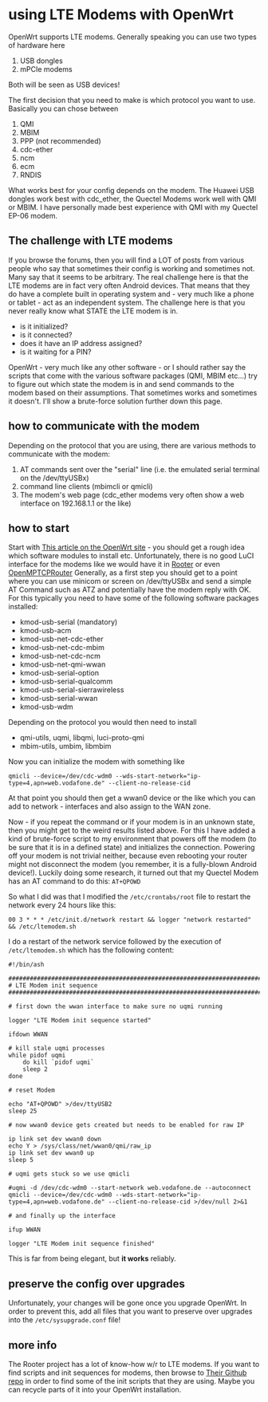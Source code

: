 # using LTE Modems with OpenWrt

OpenWrt supports LTE modems. Generally speaking you can use two types of hardware here

1. USB dongles
2. mPCIe modems

Both will be seen as USB devices!

The first decision that you need to make is which protocol you want to use. Basically you can chose between

1. QMI
2. MBIM
3. PPP (not recommended)
4. cdc-ether
5. ncm
6. ecm
7. RNDIS


What works best for your config depends on the modem. The Huawei USB dongles work best with cdc_ether, the Quectel Modems work well with QMI or MBIM. I have personally made best experience with QMI with my Quectel EP-06 modem.

## The challenge with LTE modems

If you browse the forums, then you will find a LOT of posts from various people who say that sometimes their config is working and sometimes not. Many say that it seems to be arbitrary. The real challenge here is that the LTE modems are in fact very often Android devices. That means that they do have a complete built in operating system and - very much like a phone or tablet - act as an independent system. The challenge here is that you never really know what STATE the LTE modem is in. 

- is it initialized?
- is it connected?
- does it have an IP address assigned?
- is it waiting for a PIN?

OpenWrt - very much like any other software - or I should rather say the scripts that come with the various software packages (QMI, MBIM etc...) try to figure out which state the modem is in and send commands to the modem based on their assumptions. That sometimes works and sometimes it doesn't. I'll show a brute-force solution further down this page.

## how to communicate with the modem

Depending on the protocol that you are using, there are various methods to communicate with the modem:

1. AT commands sent over the "serial" line (i.e. the emulated serial terminal on the /dev/ttyUSBx)
2. command line clients (mbimcli or qmicli)
3. The modem's web page (cdc_ether modems very often show a web interface on 192.168.1.1 or the like)

## how to start

Start with <a href=https://openwrt.org/docs/guide-user/network/wan/wwan/start>This article on the OpenWrt site</a> - you should get a rough idea which software modules to install etc. Unfortunately, there is no good LuCI interface for the modems like we would have it in <a href=https://www.ofmodemsandmen.com/>Rooter</a> or even <a href=https://www.openmptcprouter.com/>OpenMPTCPRouter</a> Generally, as a first step you should get to a point where you can use minicom or screen on /dev/ttyUSBx and send a simple AT Command such as ATZ and potentially have the modem reply with OK. For this typically you need to have some of the following software packages installed:

- kmod-usb-serial (mandatory)
- kmod-usb-acm
- kmod-usb-net-cdc-ether
- kmod-usb-net-cdc-mbim
- kmod-usb-net-cdc-ncm
- kmod-usb-net-qmi-wwan
- kmod-usb-serial-option
- kmod-usb-serial-qualcomm
- kmod-usb-serial-sierrawireless
- kmod-usb-serial-wwan
- kmod-usb-wdm

Depending on the protocol you would then need to install

- qmi-utils, uqmi, libqmi, luci-proto-qmi
- mbim-utils, umbim, libmbim

Now you can initialize the modem with something like

    qmicli --device=/dev/cdc-wdm0 --wds-start-network="ip-type=4,apn=web.vodafone.de" --client-no-release-cid

At that point you should then get a wwan0 device or the like which you can add to network - interfaces and also assign to the WAN zone.

Now - if you repeat the command or if your modem is in an unknown state, then you might get to the weird results listed above. For this I have added a kind of brute-force script to my environment that powers off the modem (to be sure that it is in a defined state) and initializes the connection. Powering off your modem is not trivial neither, because even rebooting your router might not disconnect the modem (you remember, it is a fully-blown Android device!). Luckily doing some research, it turned out that my Quectel Modem has an AT command to do this: `AT+QPOWD`

So what I did was that I modified the `/etc/crontabs/root` file to restart the network every 24 hours like this:

    00 3 * * * /etc/init.d/network restart && logger "network restarted" && /etc/ltemodem.sh

I do a restart of the network service followed by the execution of `/etc/ltemodem.sh` which has the following content:

    #!/bin/ash

    #########################################################################
    # LTE Modem init sequence
    #########################################################################

    # first down the wwan interface to make sure no uqmi running

    logger "LTE Modem init sequence started"

    ifdown WWAN

    # kill stale uqmi processes
    while pidof uqmi
        do kill `pidof uqmi`
        sleep 2
    done

    # reset Modem

    echo "AT+QPOWD" >/dev/ttyUSB2
    sleep 25

    # now wwan0 device gets created but needs to be enabled for raw IP

    ip link set dev wwan0 down
    echo Y > /sys/class/net/wwan0/qmi/raw_ip
    ip link set dev wwan0 up
    sleep 5

    # uqmi gets stuck so we use qmicli

    #uqmi -d /dev/cdc-wdm0 --start-network web.vodafone.de --autoconnect
    qmicli --device=/dev/cdc-wdm0 --wds-start-network="ip-type=4,apn=web.vodafone.de" --client-no-release-cid >/dev/null 2>&1

    # and finally up the interface

    ifup WWAN

    logger "LTE Modem init sequence finished"

This is far from being elegant, but **it works** reliably.

## preserve the config over upgrades

Unfortunately, your changes will be gone once you upgrade OpenWrt. In order to prevent this, add all files that you want to preserve over upgrades into the `/etc/sysupgrade.conf` file!

## more info

The Rooter project has a lot of know-how w/r to LTE modems. If you want to find scripts and init sequences for modems, then browse to <a href=https://github.com/ofmodemsandmen/RooterSource/tree/main/package/rooter>Their Github repo</a> in order to find some of the init scripts that they are using. Maybe you can recycle parts of it into your OpenWrt installation.